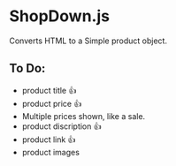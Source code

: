 # ShopDown.js
Converts HTML to a Simple product object.

## To Do:
- product title :+1:
- product price :+1:
 - Multiple prices shown, like a sale.
- product discription :+1:
- product link :+1:
- product images
